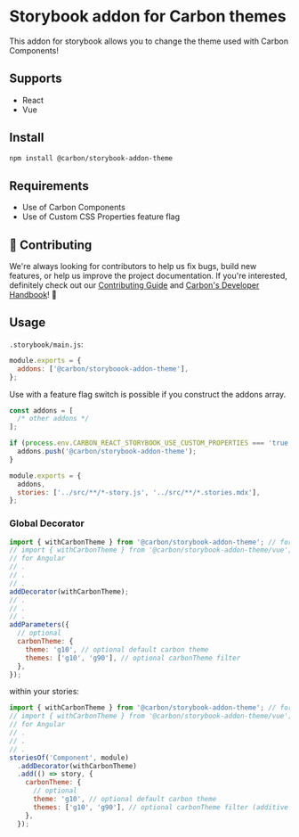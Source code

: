 # Storybook addon for Carbon themes

This addon for storybook allows you to change the theme used with Carbon
Components!

## Supports

- React
- Vue

## Install

```sh
npm install @carbon/storybook-addon-theme
```

## Requirements

- Use of Carbon Components
- Use of Custom CSS Properties feature flag

## 🙌 Contributing

We're always looking for contributors to help us fix bugs, build new features,
or help us improve the project documentation. If you're interested, definitely
check out our
[Contributing Guide](https://github.com/carbon-design-system/ibm-cloud-cognitive/blob/master/.github/CONTRIBUTING.md)
and
[Carbon's Developer Handbook](https://github.com/carbon-design-system/carbon/blob/master/docs/developer-handbook.md)!
👀

## Usage

`.storybook/main.js`:

```js
module.exports = {
  addons: ['@carbon/storyboook-addon-theme'],
};
```

Use with a feature flag switch is possible if you construct the addons array.

```js
const addons = [
  /* other addons */
];

if (process.env.CARBON_REACT_STORYBOOK_USE_CUSTOM_PROPERTIES === 'true') {
  addons.push('@carbon/storybook-addon-theme');
}

module.exports = {
  addons,
  stories: ['../src/**/*-story.js', '../src/**/*.stories.mdx'],
};
```

### Global Decorator

```js
import { withCarbonTheme } from '@carbon/storybook-addon-theme'; // for React
// import { withCarbonTheme } from '@carbon/storybook-addon-theme/vue'; // for Vue
// for Angular
// .
// .
// .
addDecorator(withCarbonTheme);
// .
// .
// .
addParameters({
  // optional
  carbonTheme: {
    theme: 'g10', // optional default carbon theme
    themes: ['g10', 'g90'], // optional carbonTheme filter
  },
});
```

within your stories:

```js
import { withCarbonTheme } from '@carbon/storybook-addon-theme'; // for React
// import { withCarbonTheme } from '@carbon/storybook-addon-theme/vue'; // for Vue
// for Angular
// .
// .
// .
storiesOf('Component', module)
  .addDecorator(withCarbonTheme)
  .add(() => story, {
    carbonTheme: {
      // optional
      theme: 'g10', // optional default carbon theme
      themes: ['g10', 'g90'], // optional carbonTheme filter (additive to global)
    },
  });
```

